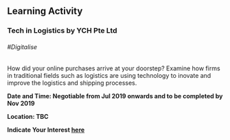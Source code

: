 <!--
---
layout: simple-page
title: Learning Festival 1-19 July 2019
permalink: /events/learning-journeys/event-details/LA_TiLbyYCH
breadcrumb: Learning Activity
---
-->
## Learning Activity 
### Tech in Logistics by YCH Pte Ltd

###### _#Digitalise_

How did your online purchases arrive at your doorstep? Examine how firms in traditional fields such as logistics are using technology to inovate and improve the logistics and shipping processes. 

**Date and Time: Negotiable from Jul 2019 onwards and to be completed by Nov 2019**

**Location: TBC**

**Indicate Your Interest [here](https://www.eventbrite.sg/e/step-into-my-shoes-making-a-difference-as-a-probation-officer-tickets-61082209533)** 

